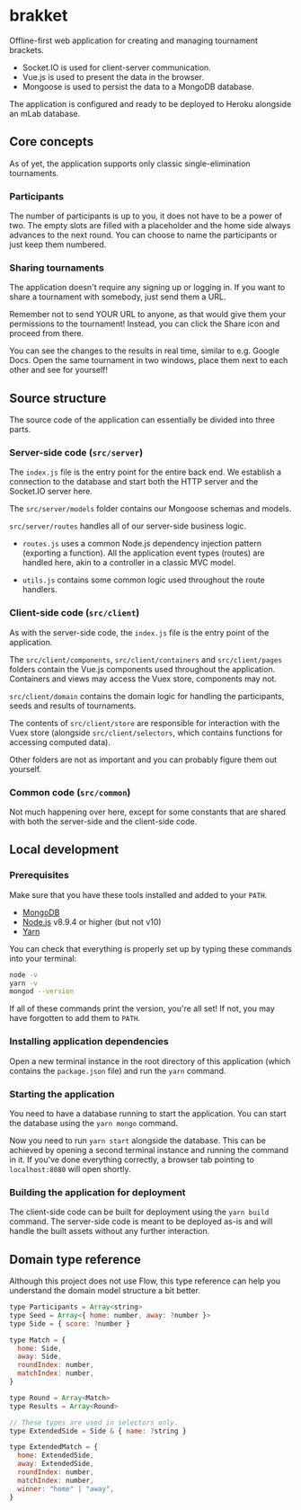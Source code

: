 # brakket

Offline-first web application for creating and managing tournament brackets.

* Socket.IO is used for client-server communication.
* Vue.js is used to present the data in the browser.
* Mongoose is used to persist the data to a MongoDB database.

The application is configured and ready to be deployed to Heroku alongside an mLab database.

## Core concepts

As of yet, the application supports only classic single-elimination tournaments.

### Participants

The number of participants is up to you, it does not have to be a power of two. The empty slots are filled with a placeholder and the home side always advances to the next round. You can choose to name the participants or just keep them numbered.

### Sharing tournaments

The application doesn't require any signing up or logging in. If you want to share a tournament with somebody, just send them a URL.

Remember not to send YOUR URL to anyone, as that would give them your permissions to the tournament! Instead, you can click the Share icon and proceed from there.

You can see the changes to the results in real time, similar to e.g. Google Docs. Open the same tournament in two windows, place them next to each other and see for yourself!

## Source structure

The source code of the application can essentially be divided into three parts.

### Server-side code (`src/server`)

The `index.js` file is the entry point for the entire back end. We establish a connection to the database and start both the HTTP server and the Socket.IO server here.

The `src/server/models` folder contains our Mongoose schemas and models.

`src/server/routes` handles all of our server-side business logic.

* `routes.js` uses a common Node.js dependency injection pattern (exporting a function). All the application event types (routes) are handled here, akin to a controller in a classic MVC model.

* `utils.js` contains some common logic used throughout the route handlers.

### Client-side code (`src/client`)

As with the server-side code, the `index.js` file is the entry point of the application.

The `src/client/components`, `src/client/containers` and `src/client/pages` folders contain the Vue.js components used throughout the application. Containers and views may access the Vuex store, components may not.

`src/client/domain` contains the domain logic for handling the participants, seeds and results of tournaments.

The contents of `src/client/store` are responsible for interaction with the Vuex store (alongside `src/client/selectors`, which contains functions for accessing computed data).

Other folders are not as important and you can probably figure them out yourself.

### Common code (`src/common`)

Not much happening over here, except for some constants that are shared with both the server-side and the client-side code.

## Local development

### Prerequisites

Make sure that you have these tools installed and added to your `PATH`.

* [MongoDB](https://www.mongodb.com/download-center?jmp=nav#community)
* [Node.js](https://nodejs.org/en/) v8.9.4 or higher (but not v10)
* [Yarn](https://yarnpkg.com/en/docs/install)

You can check that everything is properly set up by typing these commands into your terminal:

```sh
node -v
yarn -v
mongod --version
```

If all of these commands print the version, you're all set! If not, you may have forgotten to add them to `PATH`.

### Installing application dependencies

Open a new terminal instance in the root directory of this application (which contains the `package.json` file) and run the `yarn` command.

### Starting the application

You need to have a database running to start the application. You can start the database using the `yarn mongo` command.

Now you need to run `yarn start` alongside the database. This can be achieved by opening a second terminal instance and running the command in it. If you've done everything correctly, a browser tab pointing to `localhost:8080` will open shortly.

### Building the application for deployment

The client-side code can be built for deployment using the `yarn build` command. The server-side code is meant to be deployed as-is and will handle the built assets without any further interaction.

## Domain type reference

Although this project does not use Flow, this type reference can help you understand the domain model structure a bit better.

```js
type Participants = Array<string>
type Seed = Array<{ home: number, away: ?number }>
type Side = { score: ?number }

type Match = {
  home: Side,
  away: Side,
  roundIndex: number,
  matchIndex: number,
}

type Round = Array<Match>
type Results = Array<Round>

// These types are used in selectors only.
type ExtendedSide = Side & { name: ?string }

type ExtendedMatch = {
  home: ExtendedSide,
  away: ExtendedSide,
  roundIndex: number,
  matchIndex: number,
  winner: "home" | "away",
}
```
